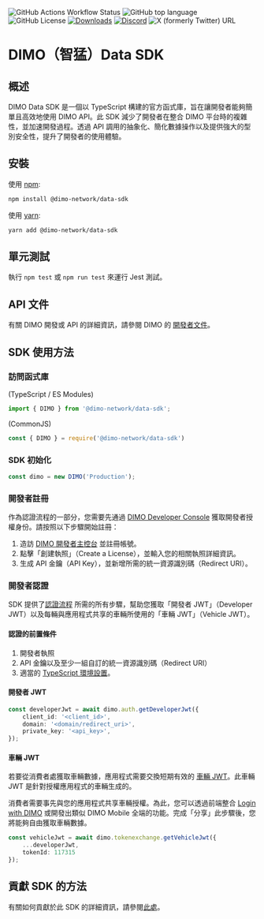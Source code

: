 ![GitHub Actions Workflow Status](https://img.shields.io/github/actions/workflow/status/dimo-network/data-sdk/npm-publish.yml?style=flat-square)
![GitHub top language](https://img.shields.io/github/languages/top/dimo-network/data-sdk?style=flat-square)
![GitHub License](https://img.shields.io/github/license/dimo-network/data-sdk?style=flat-square)
[![Downloads](https://img.shields.io/npm/d18m/@dimo-network/data-sdk.svg?style=flat-square)](https://www.npmjs.com/package/@dimo-network/data-sdk)
[![Discord](https://img.shields.io/discord/892438668453740634)](https://chat.dimo.zone/)
![X (formerly Twitter) URL](https://img.shields.io/twitter/url?url=https%3A%2F%2Ftwitter.com%2FDIMO_Network&style=social)

# DIMO（智猛）Data SDK
## 概述
DIMO Data SDK 是一個以 TypeScript 構建的官方函式庫，旨在讓開發者能夠簡單且高效地使用 DIMO API。此 SDK 減少了開發者在整合 DIMO 平台時的複雜性，並加速開發過程。透過 API 調用的抽象化、簡化數據操作以及提供強大的型別安全性，提升了開發者的使用體驗。

## 安裝

使用 [npm](https://www.npmjs.com/package/@dimo-network/data-sdk):
```bash
npm install @dimo-network/data-sdk
```

使用 [yarn](https://classic.yarnpkg.com/en/package/@dimo-network/data-sdk):

```bash
yarn add @dimo-network/data-sdk
```

## 單元測試
執行 `npm test` 或 `npm run test` 來運行 Jest 測試。

## API 文件
有關 DIMO 開發或 API 的詳細資訊，請參閱 DIMO 的 [開發者文件](https://docs.dimo.org/developer-platform)。

## SDK 使用方法
### 訪問函式庫

(TypeScript / ES Modules)
```ts
import { DIMO } from '@dimo-network/data-sdk';
```

(CommonJS)
```js
const { DIMO } = require('@dimo-network/data-sdk')
```
### SDK 初始化

```ts
const dimo = new DIMO('Production');
```

### 開發者註冊
作為認證流程的一部分，您需要先通過 [DIMO Developer Console](https://console.dimo.org/) 獲取開發者授權身份。請按照以下步驟開始註冊：
1. 造訪 [DIMO 開發者主控台](https://console.dimo.org/) 並註冊帳號。
2. 點擊「創建執照」（Create a License），並輸入您的相關執照詳細資訊。
3. 生成 API 金鑰（API Key），並新增所需的統一資源識別碼（Redirect URI）。

### 開發者認證
SDK 提供了[認證流程](https://docs.dimo.org/developer-platform/getting-started/developer-guide/authentication) 所需的所有步驟，幫助您獲取「開發者 JWT」（Developer JWT）以及每輛與應用程式共享的車輛所使用的「車輛 JWT」（Vehicle JWT）。

#### 認證的前置條件
1. 開發者執照
2. API 金鑰以及至少一組自訂的統一資源識別碼（Redirect URI）
3. 適當的 [TypeScript 環境設置](https://learn.microsoft.com/zh-tw/visualstudio/javascript/compile-typescript-code-npm?view=vs-2022)。

#### 開發者 JWT

```ts
const developerJwt = await dimo.auth.getDeveloperJwt({
    client_id: '<client_id>',
    domain: '<domain/redirect_uri>',
    private_key: '<api_key>',
});
```

#### 車輛 JWT
若要從消費者處獲取車輛數據，應用程式需要交換短期有效的 [車輛 JWT](https://docs.dimo.org/developer-platform/getting-started/developer-guide/authentication#getting-a-jwt)。此車輛 JWT 是針對授權應用程式的車輛生成的。

消費者需要事先與您的應用程式共享車輛授權。為此，您可以透過前端整合 [Login with DIMO](https://docs.dimo.org/developer-platform/getting-started/developer-guide/login-with-dimo) 或開發出類似 DIMO Mobile 全端的功能。完成「分享」此步驟後，您將能夠自由獲取車輛數據。

```ts
const vehicleJwt = await dimo.tokenexchange.getVehicleJwt({
    ...developerJwt,
    tokenId: 117315
});
```

## 貢獻 SDK 的方法
有關如何貢獻於此 SDK 的詳細資訊，請參閱[此處](https://github.com/DIMO-Network/data-sdk/blob/master/CONTRIBUTING.md)。